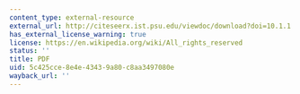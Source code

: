 ```yaml
---
content_type: external-resource
external_url: http://citeseerx.ist.psu.edu/viewdoc/download?doi=10.1.1.143.1003&rep=rep1&type=pdf
has_external_license_warning: true
license: https://en.wikipedia.org/wiki/All_rights_reserved
status: ''
title: PDF
uid: 5c425cce-8e4e-4343-9a80-c8aa3497080e
wayback_url: ''
---
```

